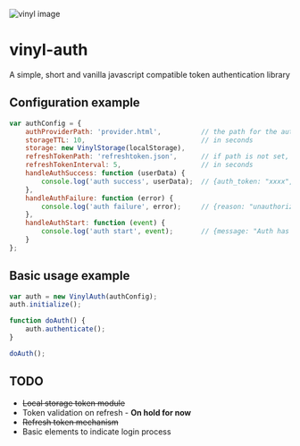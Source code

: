 ![vinyl image](http://findicons.com/files/icons/2315/default_icon/256/media_vinyl_33_1_3.png)
# vinyl-auth
A simple, short and vanilla javascript compatible token authentication library

## Configuration example
``` javascript
var authConfig = {
    authProviderPath: 'provider.html',          // the path for the auth provider page
    storageTTL: 10,                             // in seconds
    storage: new VinylStorage(localStorage),
    refreshTokenPath: 'refreshtoken.json',      // if path is not set, refresh token mechanism is deactivated
    refreshTokenInterval: 5,                    // in seconds
    handleAuthSuccess: function (userData) {
        console.log('auth success', userData);  // {auth_token: "xxxx", uid: "yyyy", name: "Slemp Diggler"}
    },
    handleAuthFailure: function (error) {
        console.log('auth failure', error);     // {reason: "unauthorized", errors: Array(1)}
    },
    handleAuthStart: function (event) {
        console.log('auth start', event);       // {message: "Auth has started"}
    }
};
```

## Basic usage example
``` javascript
var auth = new VinylAuth(authConfig);
auth.initialize();

function doAuth() {
    auth.authenticate();
}

doAuth();
```

## TODO
- ~~Local storage token module~~
- Token validation on refresh - **On hold for now**
- ~~Refresh token mechanism~~
- Basic elements to indicate login process
